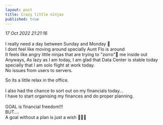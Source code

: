 ```yaml
---
layout: post
title: Crazy little ninjas
published: true
---
```

_17 Oct 2022 21:21:16_
<br>
<br>
I really need a day between Sunday and Monday 🤔 
<br>
I dont feel like moving around specially Aunt Flo is around
<br>
It feels like angry little ninjas that are trying to "zorro"🤺 me inside out 
<br>
Anyways, As lazy as I am today, I am glad that Data Center is stable today specially that I am solo flight at work today.
<br>
No issues from users to servers.
<br>
<!--more-->
So its a little relax in the office.
<br>
<br>
I also had the chance to sort out on my financials today...
<br>
I have to start organising my finances and do proper planning.
<br>
<br>
GOAL is financial freedom!!!
<br>
BUT....
<br>
A goal without a plan is just a wish 👩🏻‍💻
